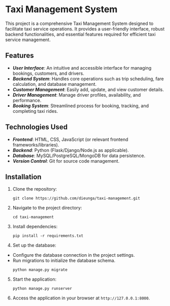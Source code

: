 # Taxi Management System
This project is a comprehensive Taxi Management System designed to facilitate taxi service operations. It provides a user-friendly interface, robust backend functionalities, and essential features required for efficient taxi service management.

## Features
- ***User Interface***: An intuitive and accessible interface for managing bookings, customers, and drivers.
- ***Backend System***: Handles core operations such as trip scheduling, fare calculation, and database management.
- ***Customer Management***: Easily add, update, and view customer details.
- ***Driver Management***: Manage driver profiles, availability, and performance.
- ***Booking System***: Streamlined process for booking, tracking, and completing taxi rides.

## Technologies Used
- ***Frontend***: HTML, CSS, JavaScript (or relevant frontend frameworks/libraries).
- ***Backend***: Python (Flask/Django/Node.js as applicable).
- ***Database***: MySQL/PostgreSQL/MongoDB for data persistence.
- ***Version Control***: Git for source code management.

## Installation
1. Clone the repository:
    ```
    git clone https://github.com/dieunga/taxi-management.git
    ```
3. Navigate to the project directory:
    ```
   cd taxi-management
    ```
5. Install dependencies:
    ```
   pip install -r requirements.txt
    ```
7. Set up the database:
  - Configure the database connection in the project settings.
  - Run migrations to initialize the database schema.
      ```
    python manage.py migrate
      ```
5. Start the application:
    ```
   python manage.py runserver
    ```
7. Access the application in your browser at ```http://127.0.0.1:8000```.

